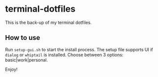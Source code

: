 # terminal-dotfiles

This is the back-up of my terminal dotfiles.

## How to use

Run `setup-gui.sh` to start the install process.
The setup file supports UI if `dialog` or `whiptail` is installed.
Choose between 3 options: basic|work|personal.

Enjoy!
